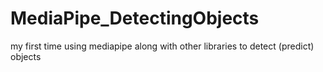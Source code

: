 # MediaPipe_DetectingObjects
my first time using mediapipe along with other libraries to detect (predict) objects
